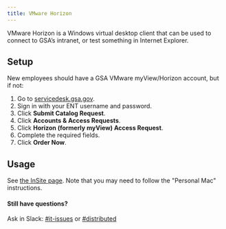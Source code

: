 ```yaml
---
title: VMware Horizon
---
```


VMware Horizon is a Windows virtual desktop client that can be used to connect to GSA’s intranet, or test something in Internet Explorer.

## Setup

New employees should have a GSA VMware myView/Horizon account, but if not:

  1. Go to [servicedesk.gsa.gov](http://servicedesk.gsa.gov/).
  2. Sign in with your ENT username and password.
  3. Click **Submit Catalog Request**.
  4. Click **Accounts & Access Requests**.
  5. Click **Horizon (formerly myView) Access Request**.
  6. Complete the required fields.
  7. Click **Order Now**.

## Usage

See [the InSite page](https://insite.gsa.gov/portal/category/536270). Note that you may need to follow the "Personal Mac" instructions.

#### Still have questions?

Ask in Slack: [#it-issues](https://gsa-tts.slack.com/messages/it-issues/) or [#distributed](https://gsa-tts.slack.com/messages/distributed/)
